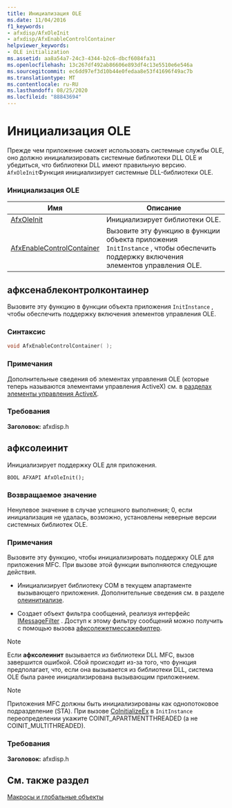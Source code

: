 ```yaml
---
title: Инициализация OLE
ms.date: 11/04/2016
f1_keywords:
- afxdisp/AfxOleInit
- afxdisp/AfxEnableControlContainer
helpviewer_keywords:
- OLE initialization
ms.assetid: aa8a54a7-24c3-4344-b2c6-dbcf6084fa31
ms.openlocfilehash: 13c267df492ab86606e893df4c13e5510e6e546a
ms.sourcegitcommit: ec6dd97ef3d10b44e0fedaa8e53f41696f49ac7b
ms.translationtype: MT
ms.contentlocale: ru-RU
ms.lasthandoff: 08/25/2020
ms.locfileid: "88843694"
---
```

# <a name="ole-initialization"></a>Инициализация OLE

Прежде чем приложение сможет использовать системные службы OLE, оно должно инициализировать системные библиотеки DLL OLE и убедиться, что библиотеки DLL имеют правильную версию. `AfxOleInit`Функция инициализирует системные DLL-библиотеки OLE.

### <a name="ole-initialization"></a>Инициализация OLE

|Имя|Описание|
|-|-|
|[AfxOleInit](#afxoleinit)|Инициализирует библиотеки OLE.|
|[AfxEnableControlContainer](#afxenablecontrolcontainer)|Вызовите эту функцию в функции объекта приложения `InitInstance` , чтобы обеспечить поддержку включения элементов управления OLE.|

## <a name="afxenablecontrolcontainer"></a><a name="afxenablecontrolcontainer"></a> афксенаблеконтролконтаинер

Вызовите эту функцию в функции объекта приложения `InitInstance` , чтобы обеспечить поддержку включения элементов управления OLE.

### <a name="syntax"></a>Синтаксис

```cpp
void AfxEnableControlContainer( );
```

### <a name="remarks"></a>Примечания

Дополнительные сведения об элементах управления OLE (которые теперь называются элементами управления ActiveX) см. в [разделах элементы управления ActiveX](../mfc-activex-controls.md).

### <a name="requirements"></a>Требования

**Заголовок:** afxdisp.h

## <a name="afxoleinit"></a><a name="afxoleinit"></a> афксолеинит

Инициализирует поддержку OLE для приложения.

```
BOOL AFXAPI AfxOleInit();
```

### <a name="return-value"></a>Возвращаемое значение

Ненулевое значение в случае успешного выполнения; 0, если инициализация не удалась, возможно, установлены неверные версии системных библиотек OLE.

### <a name="remarks"></a>Примечания

Вызовите эту функцию, чтобы инициализировать поддержку OLE для приложения MFC. При вызове этой функции выполняются следующие действия.

- Инициализирует библиотеку COM в текущем апартаменте вызывающего приложения. Дополнительные сведения см. в разделе [олеинитиализе](/windows/win32/api/ole2/nf-ole2-oleinitialize).

- Создает объект фильтра сообщений, реализуя интерфейс [IMessageFilter](/windows/win32/api/objidl/nn-objidl-imessagefilter) . Доступ к этому фильтру сообщений можно получить с помощью вызова [афксолежетмессажефилтер](application-control.md#afxolegetmessagefilter).

> [!NOTE]
> Если **афксолеинит** вызывается из библиотеки DLL MFC, вызов завершится ошибкой. Сбой происходит из-за того, что функция предполагает, что, если она вызывается из библиотеки DLL, система OLE была ранее инициализирована вызывающим приложением.

> [!NOTE]
> Приложения MFC должны быть инициализированы как однопотоковое подразделение (STA). При вызове [CoInitializeEx](/windows/win32/api/combaseapi/nf-combaseapi-coinitializeex) в `InitInstance` переопределении укажите COINIT_APARTMENTTHREADED (а не COINIT_MULTITHREADED).

### <a name="requirements"></a>Требования

**Заголовок:** afxdisp.h

## <a name="see-also"></a>См. также раздел

[Макросы и глобальные объекты](../../mfc/reference/mfc-macros-and-globals.md)
